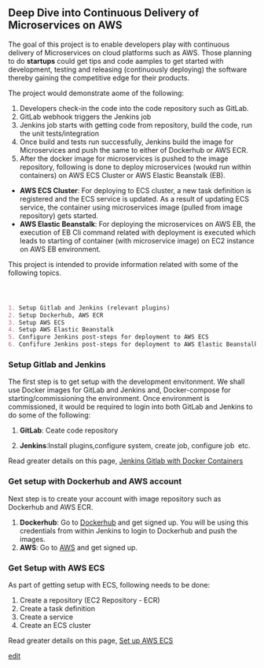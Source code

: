 ## Deep Dive into Continuous Delivery of Microservices on AWS

The goal of this project is to enable developers play with continuous delivery of Microservices on cloud platforms such as AWS. Those planning to do **startups** could get tips and code aamples to get started with development, testing and releasing (continuously deploying) the software thereby gaining the competitive edge for their products.


The project would demonstrate aome of the following:

1. Developers check-in the code into the code repository such as GitLab. 
2. GitLab webhook triggers the Jenkins job 
3. Jenkins job starts with getting code from repository, build the code, run the unit tests/integration 
4. Once build and tests run successfully, Jenkins build the image for Microservices and push the same to either of Dockerhub or AWS ECR.
5. After the docker image for microservices is pushed to the image repository, following is done to deploy microservices (woukd run within containers) on AWS ECS Cluster or AWS Elastic Beanstalk (EB).

- **AWS ECS Cluster**: For deploying to ECS cluster, a new task definition is registered and the ECS service is updated. As a result of updating ECS service, the container using microservices image (pulled from image repository) gets started.
- **AWS Elastic Beanstalk**: For deploying the microservices on AWS EB, the execution of EB Cli command related with deployment is executed which leads to starting of container (with microservice image) on EC2 instance on AWS EB environment.


This project is intended to provide information related with some of the following topics.
```markdown



1. Setup Gitlab and Jenkins (relevant plugins)
2. Setup Dockerhub, AWS ECR
3. Setup AWS ECS 
4. Setup AWS Elastic Beanstalk 
5. Configure Jenkins post-steps for deployment to AWS ECS
6. Confifure Jenkins post-steps for deployment to AWS Elastic Beanstalk
```
### Setup Gitlab and Jenkins


The first step is to get setup with the development envitonment. We shall use Docker images for GitLab and Jenkins and, Docker-compose for starting/commissioning the environment. Once environment is commissioned, it would be required to login into both GitLab and Jenkins to do some of the following:

1. **GitLab**: Ceate code repository

2. **Jenkins**:Install plugins,configure system, create job, configure job  etc.  

Read greater details on this page, [Jenkins Gitlab with Docker Containers](https://github.com/eajitesh/Continuous-Delivery-Microservices-AWS/blob/master/jenkins-gitlab-setup.md)

### Get setup with Dockerhub and AWS account    

Next step is to create your account with image repository such as Dockerhub and AWS ECR. 

1. **Dockerhub**: Go to [Dockerhub](http://www.dockerhub.com) and get signed up. You will be using this credentials from within Jenkins to login to Dockerhub and push the images.
2. **AWS**: Go to [AWS](http://www.aws.com) and get signed up. 

### Get Setup with AWS ECS

As part of getting setup with ECS, following needs to be done:

1. Create a repository (EC2 Repository - ECR)
2. Create a task definition 
3. Create a service
4. Create an ECS cluster

Read greater details on this page, [Set up AWS ECS](http://)


[edit](https://github.com/eajitesh/cloud-native-aws-demo/edit/master/README.md)
